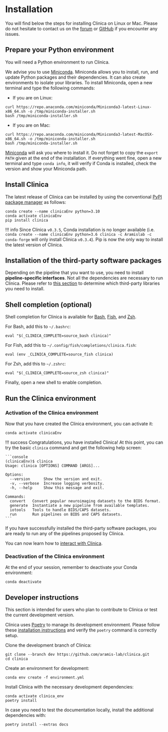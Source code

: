 <!-- markdownlint-disable MD046 -->
# Installation

You will find below the steps for installing Clinica on Linux or Mac.
Please do not hesitate to contact us on the
[forum](https://groups.google.com/forum/#!forum/clinica-user) or
[GitHub](https://github.com/aramis-lab/clinica/issues)
if you encounter any issues.

## Prepare your Python environment

You will need a Python environment to run Clinica.

We advise you to use [Miniconda](https://docs.conda.io/en/latest/miniconda.html).
Miniconda allows you to install, run, and update Python packages and their dependencies.
It can also create environments to isolate your libraries.
To install Miniconda, open a new terminal and type the following commands:

- If you are on Linux:

```{.sourceCode .bash}
curl https://repo.anaconda.com/miniconda/Miniconda3-latest-Linux-x86_64.sh -o /tmp/miniconda-installer.sh
bash /tmp/miniconda-installer.sh
```

- If you are on Mac:

```{.sourceCode .bash}
curl https://repo.anaconda.com/miniconda/Miniconda3-latest-MacOSX-x86_64.sh -o /tmp/miniconda-installer.sh
bash /tmp/miniconda-installer.sh
```

[Miniconda](https://docs.conda.io/en/latest/miniconda.html) will ask you where to install it.
Do not forget to copy the `export PATH` given at the end of the installation.
If everything went fine, open a new terminal and type `conda info`, it will verify if
Conda is installed, check the version and show your Miniconda path.

## Install Clinica

The latest release of Clinica can be installed by using the conventional
[PyPI package manager](https://pypi.org/project/clinica/) as follows:

```shell
conda create --name clinicaEnv python=3.10
conda activate clinicaEnv
pip install clinica
```

!!! info
    Since Clinica `v0.3.5`, Conda installation is no longer available (i.e.
    `conda create --name clinicaEnv python=3.6 clinica -c Aramislab -c conda-forge`
    will only install Clinica `v0.3.4`).
    Pip is now the only way to install the latest version of Clinica.

## Installation of the third-party software packages

Depending on the pipeline that you want to use, you need to install **pipeline-specific interfaces**.
Not all the dependencies are necessary to run Clinica.
Please refer to [this section](../Third-party) to determine which third-party libraries you need to install.

## Shell completion (optional)

Shell completion for Clinica is available for [Bash](https://www.gnu.org/software/bash/),
[Fish](https://fishshell.com/docs/current/), and [Zsh](https://zsh.sourceforge.io/Doc/).

For Bash, add this to `~/.bashrc`:

```shell
eval "$(_CLINICA_COMPLETE=source_bash clinica)"
```

For Fish, add this to `~/.config/fish/completions/clinica.fish`:

```shell
eval (env _CLINICA_COMPLETE=source_fish clinica)
```

For Zsh, add this to `~/.zshrc`:

```shell
eval "$(_CLINICA_COMPLETE=source_zsh clinica)"
```

Finally, open a new shell to enable completion.

## Run the Clinica environment

### Activation of the Clinica environment

Now that you have created the Clinica environment, you can activate it:

```{.sourceCode .bash}
conda activate clinicaEnv
```

!!! success
    Congratulations, you have installed Clinica! At this point, you can try the
    basic `clinica` command and get the following help screen:

    ```console
    (clinicaEnv)$ clinica
    Usage: clinica [OPTIONS] COMMAND [ARGS]...

    Options:
      --version      Show the version and exit.
      -v, --verbose  Increase logging verbosity.
      -h, --help     Show this message and exit.

    Commands:
      convert   Convert popular neuroimaging datasets to the BIDS format.
      generate  Instantiate a new pipeline from available templates.
      iotools   Tools to handle BIDS/CAPS datasets.
      run       Run pipelines on BIDS and CAPS datasets.
    ```

If you have successfully installed the third-party software packages, you are
ready to run any of the pipelines proposed by Clinica.

You can now learn how to [interact with Clinica](../InteractingWithClinica).

### Deactivation of the Clinica environment

At the end of your session, remember to deactivate your Conda environment:

```{.sourceCode .bash}
conda deactivate
```

## Developer instructions

This section is intended for users who plan to contribute to Clinica or test the current development version.

Clinica uses [Poetry](https://python-poetry.org) to manage its development environment.
Please follow these [installation instructions](https://python-poetry.org/docs/#installation) and verify the `poetry` command is correctly setup.

Clone the development branch of Clinica:

```shell
git clone --branch dev https://github.com/aramis-lab/clinica.git
cd clinica
```

Create an environment for development:

```shell
conda env create -f environment.yml
```

Install Clinica with the necessary development dependencies:

```shell
conda activate clinica_env
poetry install
```

In case you need to test the documentation locally, install the additional dependencies with:

```shell
poetry install --extras docs
```
